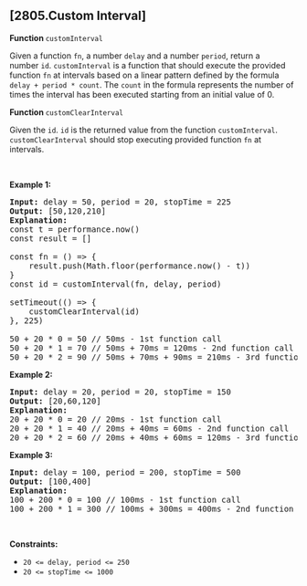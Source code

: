 ## [2805.Custom Interval]
<p><strong>Function&nbsp;</strong><code>customInterval</code></p>

<p>Given a function <code>fn</code>, a number <code>delay</code> and a number <code>period</code>, return&nbsp;a number&nbsp;<code>id</code>. <code>customInterval</code>&nbsp;is a function that should execute the provided function <code>fn</code> at intervals based on a linear pattern defined by the formula <code>delay&nbsp;+ period&nbsp;* count</code>.&nbsp;The <code>count</code> in the formula&nbsp;represents the number of times the interval has been&nbsp;executed starting from an initial value of 0.</p>

<p><strong>Function </strong><code>customClearInterval</code>&nbsp;</p>

<p>Given the&nbsp;<code>id</code>. <code>id</code>&nbsp;is the&nbsp;returned value from&nbsp;the function&nbsp;<code>customInterval</code>. <code>customClearInterval</code>&nbsp;should stop executing&nbsp;provided function <code>fn</code> at intervals.</p>

<p>&nbsp;</p>
<p><strong class="example">Example 1:</strong></p>

<pre>
<strong>Input:</strong> delay = 50, period = 20, stopTime = 225
<strong>Output:</strong> [50,120,210]
<strong>Explanation:</strong> 
const t = performance.now()&nbsp;&nbsp;
const result = []
&nbsp; &nbsp; &nbsp; &nbsp;&nbsp;
const fn = () =&gt; {
    result.push(Math.floor(performance.now() - t))
}
const id = customInterval(fn, delay, period)
        
setTimeout(() =&gt; {
    customClearInterval(id)
}, 225)

50 + 20 * 0 = 50 // 50ms - 1st function call
50 + 20&nbsp;* 1 = 70 // 50ms + 70ms = 120ms - 2nd function call
50 + 20 * 2 = 90 // 50ms + 70ms + 90ms = 210ms - 3rd function call
</pre>

<p><strong class="example">Example 2:</strong></p>

<pre>
<strong>Input:</strong> delay = 20, period = 20, stopTime = 150
<strong>Output:</strong> [20,60,120]
<strong>Explanation:</strong> 
20 + 20 * 0 = 20 // 20ms - 1st function call
20 + 20&nbsp;* 1 = 40 // 20ms + 40ms = 60ms - 2nd function call
20 + 20 * 2 = 60 // 20ms + 40ms + 60ms = 120ms - 3rd function call
</pre>

<p><strong class="example">Example 3:</strong></p>

<pre>
<strong>Input:</strong> delay = 100, period = 200, stopTime = 500
<strong>Output:</strong> [100,400]
<strong>Explanation:</strong> 
100 + 200 * 0 = 100 // 100ms - 1st function call
100 + 200&nbsp;* 1 = 300 // 100ms + 300ms = 400ms - 2nd function call
</pre>

<p>&nbsp;</p>
<p><strong>Constraints:</strong></p>

<ul>
	<li><code>20 &lt;= delay, period &lt;= 250</code></li>
	<li><code>20 &lt;= stopTime &lt;= 1000</code></li>
</ul>
